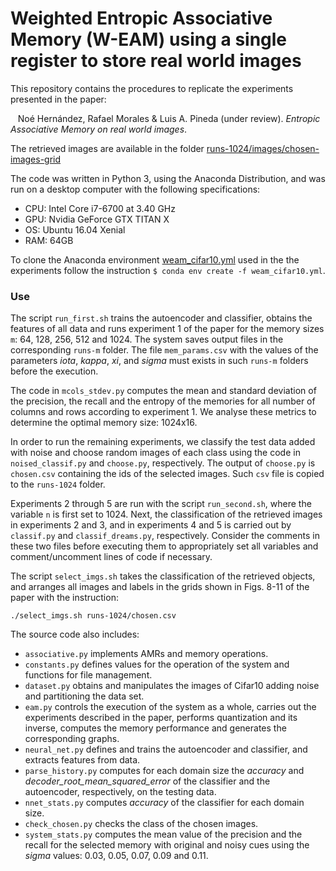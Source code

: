 # Weighted Entropic Associative Memory (W-EAM) using a single register to store real world images

This repository contains the procedures to replicate the experiments presented in the paper:

&nbsp;&nbsp;&nbsp;Noé Hernández, Rafael Morales & Luis A. Pineda (under review). _Entropic Associative Memory on real world images_.

The retrieved images are available in the folder [runs-1024/images/chosen-images-grid](https://github.com/nohernan/W-EAM_Cifar10/blob/main/runs-1024/images/chosen-images-grid)

The code was written in Python 3, using the Anaconda Distribution, and was run on a desktop computer with the following specifications:
* CPU: Intel Core i7-6700 at 3.40 GHz
* GPU: Nvidia GeForce GTX TITAN X
* OS: Ubuntu 16.04 Xenial
* RAM: 64GB

To clone the Anaconda environment [weam_cifar10.yml](https://github.com/nohernan/W-EAM_Cifar10/blob/main/weam_cifar10.yml) used in the the experiments follow the instruction ``$ conda env create -f weam_cifar10.yml``.

### Use

The script ``run_first.sh`` trains the autoencoder and classifier, obtains the features of all data and runs experiment 1 of the paper for the memory sizes ``m``: 64, 128, 256, 512 and 1024. The system saves output files in the corresponding ``runs-m`` folder. The file ``mem_params.csv`` with the values of the parameters _iota_, _kappa_, _xi_, and _sigma_ must exists in such ``runs-m`` folders before the execution.

The code in ``mcols_stdev.py`` computes the mean and standard deviation of the precision, the recall and the entropy of the memories for all number of columns and rows according to experiment 1. We analyse these metrics to determine the optimal memory size: 1024x16.

In order to run the remaining experiments, we classify the test data added with noise and choose random images of each class using the code in ``noised_classif.py`` and ``choose.py``, respectively. The output of ``choose.py`` is ``chosen.csv`` containing the ids of the selected images. Such ``csv`` file is copied to the ``runs-1024`` folder.

Experiments 2 through 5 are run with the script ``run_second.sh``, where the variable ``n`` is first set to 1024. Next, the classification of the retrieved images in experiments 2 and 3, and in experiments 4 and 5 is carried out by ``classif.py`` and ``classif_dreams.py``, respectively. Consider the comments in these two files before executing them to appropriately set all variables and comment/uncomment lines of code if necessary.

The script ``select_imgs.sh`` takes the classification of the retrieved objects, and arranges all images and labels in the grids shown in Figs. 8-11 of the paper with the instruction:

```./select_imgs.sh runs-1024/chosen.csv```

The source code also includes:
* ``associative.py`` implements AMRs and memory operations.
* ``constants.py`` defines values for the operation of the system and functions for file management.
* ``dataset.py`` obtains and manipulates the images of Cifar10 adding noise and partitioning the data set.
* ``eam.py`` controls the execution of the system as a whole, carries out the experiments described in the paper, performs quantization and its inverse, computes the memory performance and generates the corresponding graphs.
* ``neural_net.py`` defines and trains the autoencoder and classifier, and extracts features from data.
* ``parse_history.py`` computes for each domain size the _accuracy_ and _decoder\_root\_mean\_squared\_error_ of the classifier and the autoencoder, respectively, on the testing data.
* ``nnet_stats.py`` computes _accuracy_ of the classifier for each domain size.
* ``check_chosen.py`` checks the class of the chosen images.
* ``system_stats.py`` computes the mean value of the precision and the recall for the selected memory with original and noisy cues using the _sigma_ values: 0.03, 0.05, 0.07, 0.09 and 0.11.
